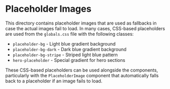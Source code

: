 # Placeholder Images

This directory contains placeholder images that are used as fallbacks in case the actual images fail to load. In many cases, CSS-based placeholders are used from the `globals.css` file with the following classes:

- `placeholder-bg` - Light blue gradient background
- `placeholder-bg-dark` - Dark blue gradient background
- `placeholder-bg-stripe` - Striped light blue pattern
- `hero-placeholder` - Special gradient for hero sections

These CSS-based placeholders can be used alongside the components, particularly with the `PlaceholderImage` component that automatically falls back to a placeholder if an image fails to load.
